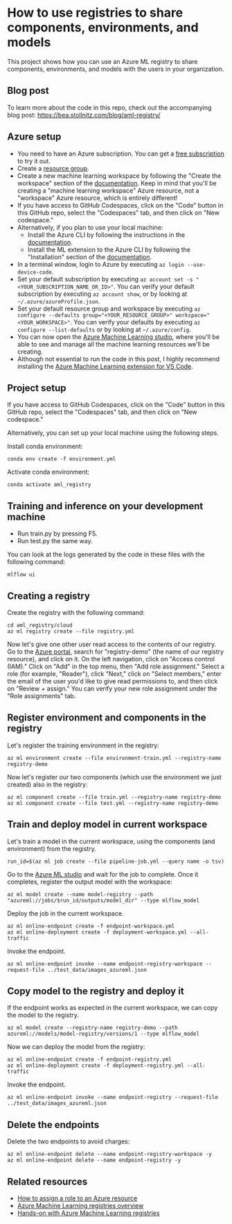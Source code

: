 # How to use registries to share components, environments, and models

This project shows how you can use an Azure ML registry to share components, environments, and models with the users in your organization.


## Blog post

To learn more about the code in this repo, check out the accompanying blog post: https://bea.stollnitz.com/blog/aml-registry/


## Azure setup

* You need to have an Azure subscription. You can get a [free subscription](https://azure.microsoft.com/en-us/free?WT.mc_id=aiml-79518-bstollnitz) to try it out.
* Create a [resource group](https://docs.microsoft.com/en-us/azure/azure-resource-manager/management/manage-resource-groups-portal?WT.mc_id=aiml-79518-bstollnitz).
* Create a new machine learning workspace by following the "Create the workspace" section of the [documentation](https://docs.microsoft.com/en-us/azure/machine-learning/quickstart-create-resources?WT.mc_id=aiml-79518-bstollnitz). Keep in mind that you'll be creating a "machine learning workspace" Azure resource, not a "workspace" Azure resource, which is entirely different!
* If you have access to GitHub Codespaces, click on the "Code" button in this GitHub repo, select the "Codespaces" tab, and then click on "New codespace."
* Alternatively, if you plan to use your local machine:
  * Install the Azure CLI by following the instructions in the [documentation](https://docs.microsoft.com/en-us/cli/azure/install-azure-cli?WT.mc_id=aiml-79518-bstollnitz).
  * Install the ML extension to the Azure CLI by following the "Installation" section of the [documentation](https://docs.microsoft.com/en-us/azure/machine-learning/how-to-configure-cli?WT.mc_id=aiml-79518-bstollnitz).
* In a terminal window, login to Azure by executing `az login --use-device-code`. 
* Set your default subscription by executing `az account set -s "<YOUR_SUBSCRIPTION_NAME_OR_ID>"`. You can verify your default subscription by executing `az account show`, or by looking at `~/.azure/azureProfile.json`.
* Set your default resource group and workspace by executing `az configure --defaults group="<YOUR_RESOURCE_GROUP>" workspace="<YOUR_WORKSPACE>"`. You can verify your defaults by executing `az configure --list-defaults` or by looking at `~/.azure/config`.
* You can now open the [Azure Machine Learning studio](https://ml.azure.com/?WT.mc_id=aiml-79518-bstollnitz), where you'll be able to see and manage all the machine learning resources we'll be creating.
* Although not essential to run the code in this post, I highly recommend installing the [Azure Machine Learning extension for VS Code](https://marketplace.visualstudio.com/items?itemName=ms-toolsai.vscode-ai).


## Project setup

If you have access to GitHub Codespaces, click on the "Code" button in this GitHub repo, select the "Codespaces" tab, and then click on "New codespace."

Alternatively, you can set up your local machine using the following steps.

Install conda environment:

```
conda env create -f environment.yml
```

Activate conda environment:

```
conda activate aml_registry
```


## Training and inference on your development machine

* Run train.py by pressing F5.
* Run test.py the same way.

You can look at the logs generated by the code in these files with the following command:

```
mlflow ui
```


## Creating a registry

Create the registry with the following command:

```
cd aml_registry/cloud
az ml registry create --file registry.yml
```

Now let's give one other user read access to the contents of our registry. Go to the [Azure portal](https://ms.portal.azure.com/), search for "registry-demo" (the name of our registry resource), and click on it. On the left navigation, click on "Access control (IAM)." Click on "Add" in the top menu, then "Add role assignment." Select a role (for example, "Reader"), click "Next," click on "Select members," enter the email of the user you'd like to give read permissions to, and then click on "Review + assign." You can verify your new role assignment under the "Role assignments" tab.


## Register environment and components in the registry

Let's register the training environment in the registry:

```
az ml environment create --file environment-train.yml --registry-name registry-demo
```

Now let's register our two components (which use the environment we just created) also in the registry:

```
az ml component create --file train.yml --registry-name registry-demo
az ml component create --file test.yml --registry-name registry-demo
```


## Train and deploy model in current workspace

Let's train a model in the current workspace, using the components (and environment) from the registry.

```
run_id=$(az ml job create --file pipeline-job.yml --query name -o tsv)
```

Go to the [Azure ML studio](https://ml.azure.com/) and wait for the job to complete. Once it completes, register the output model with the workspace:

```
az ml model create --name model-registry --path "azureml://jobs/$run_id/outputs/model_dir" --type mlflow_model
```

Deploy the job in the current workspace.

```
az ml online-endpoint create -f endpoint-workspace.yml
az ml online-deployment create -f deployment-workspace.yml --all-traffic
```

Invoke the endpoint.

```
az ml online-endpoint invoke --name endpoint-registry-workspace --request-file ../test_data/images_azureml.json
```


## Copy model to the registry and deploy it

If the endpoint works as expected in the current workspace, we can copy the model to the registry.

```
az ml model create --registry-name registry-demo --path azureml://models/model-registry/versions/1 --type mlflow_model
```

Now we can deploy the model from the registry:

```
az ml online-endpoint create -f endpoint-registry.yml
az ml online-deployment create -f deployment-registry.yml --all-traffic
```

Invoke the endpoint.

```
az ml online-endpoint invoke --name endpoint-registry --request-file ../test_data/images_azureml.json
```


## Delete the endpoints

Delete the two endpoints to avoid charges:

```
az ml online-endpoint delete --name endpoint-registry-workspace -y
az ml online-endpoint delete --name endpoint-registry -y
```


## Related resources

* [How to assign a role to an Azure resource](https://learn.microsoft.com/en-us/azure/role-based-access-control/role-assignments-steps)
* [Azure Machine Learning registries overview](https://learn.microsoft.com/en-us/azure/machine-learning/how-to-manage-registries?tabs=cli)
* [Hands-on with Azure Machine Learning registries](https://learn.microsoft.com/en-us/azure/machine-learning/how-to-share-models-pipelines-across-workspaces-with-registries?tabs=cli)

